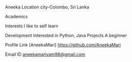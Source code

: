 Aneeka
Location
city-Colombo, Sri Lanka

Academics


Interests
I like to self learn

Development
Interested in Python, Java 
Projects
A beginner 

Profile Link
[AneekaMari] https://github.com/AneekaMari

Email ID
aneekamariyam98@gmail.com
